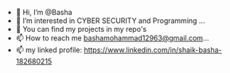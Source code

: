 - 👋 Hi, I’m @Basha
- 👀 I’m interested in CYBER SECURITY and Programming ...
- 🌱 You can find my projects in my repo's
- 📫 How to reach me bashamohammad12963@gmail.com...
- 📫 my linked profile: https://www.linkedin.com/in/shaik-basha-182680215

<!---
Basha011/Basha011 is a ✨ special ✨ repository because its `README.md` (this file) appears on your GitHub profile.
You can click the Preview link to take a look at your changes.
--->
